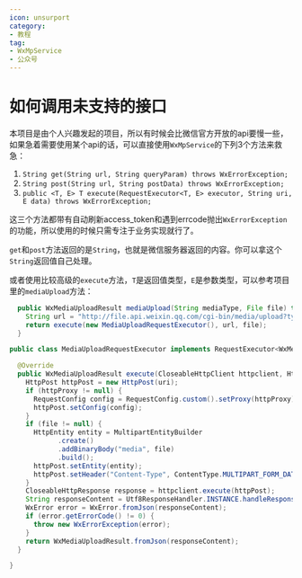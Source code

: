 ```yaml
---
icon: unsurport
category:
- 教程
tag:
- WxMpService
- 公众号
---
```

# 如何调用未支持的接口
本项目是由个人兴趣发起的项目，所以有时候会比微信官方开放的api要慢一些，如果急着需要使用某个api的话，可以直接使用``WxMpService``的下列3个方法来救急：

1. ``String get(String url, String queryParam) throws WxErrorException;``
1. ``String post(String url, String postData) throws WxErrorException;``
1. ``public <T, E> T execute(RequestExecutor<T, E> executor, String uri, E data) throws WxErrorException;``

这三个方法都带有自动刷新access_token和遇到errcode抛出``WxErrorException``的功能，所以使用的时候只需专注于业务实现就行了。

``get``和``post``方法返回的是``String``，也就是微信服务器返回的内容。你可以拿这个``String``返回值自己处理。

或者使用比较高级的``execute``方法，``T``是返回值类型，``E``是参数类型，可以参考项目里的``mediaUpload``方法：

```java
  public WxMediaUploadResult mediaUpload(String mediaType, File file) throws WxErrorException {
    String url = "http://file.api.weixin.qq.com/cgi-bin/media/upload?type=" + mediaType;
    return execute(new MediaUploadRequestExecutor(), url, file);
  }
```

```java
public class MediaUploadRequestExecutor implements RequestExecutor<WxMediaUploadResult, File> {

  @Override
  public WxMediaUploadResult execute(CloseableHttpClient httpclient, HttpHost httpProxy, String uri, File file) throws WxErrorException, ClientProtocolException, IOException {
    HttpPost httpPost = new HttpPost(uri);
    if (httpProxy != null) {
      RequestConfig config = RequestConfig.custom().setProxy(httpProxy).build();
      httpPost.setConfig(config);
    }
    if (file != null) {
      HttpEntity entity = MultipartEntityBuilder
            .create()
            .addBinaryBody("media", file)
            .build();
      httpPost.setEntity(entity);
      httpPost.setHeader("Content-Type", ContentType.MULTIPART_FORM_DATA.toString());
    }
    CloseableHttpResponse response = httpclient.execute(httpPost);
    String responseContent = Utf8ResponseHandler.INSTANCE.handleResponse(response);
    WxError error = WxError.fromJson(responseContent);
    if (error.getErrorCode() != 0) {
      throw new WxErrorException(error);
    }
    return WxMediaUploadResult.fromJson(responseContent);
  }

}
```
